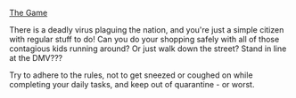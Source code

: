 [The Game](https://danhazan.github.io/virustale/)

There is a deadly virus plaguing the nation, and you're just a simple citizen with regular stuff to do! Can you do your shopping safely with all of those contagious kids running around? Or just walk down the street? Stand in line at the DMV???

Try to adhere to the rules, not to get sneezed or coughed on while completing your daily tasks, and keep out of quarantine - or worst.
